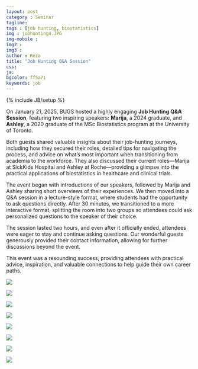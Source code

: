 ```yaml
---
layout: post
category : Seminar
tagline: 
tags : [job hunting, biostatistics]
img : jobhunting4.JPG
img-mobile : 
img2 : 
img3 : 
author : Reza
title: "Job Hunting Q&A Session"
css: 
js: 
bgcolor: ff5a71
keywords: job
---
```

{% include JB/setup %}


On January 21, 2025, BUGS hosted a highly engaging **Job Hunting Q&A Session**, featuring two inspiring speakers: **Marija**, a 2024 graduate, and **Ashley**, a 2020 graduate of the MSc Biostatistics program at the University of Toronto.

Both guests shared valuable insights about their job-hunting journeys, including how they secured their roles, detailed tips for navigating the process, and advice on what’s most important when transitioning from academia to the workforce. They also discussed their current roles—Marija at SickKids Hospital and Ashley at Roche—providing a glimpse into the practical applications of biostatistics in healthcare and clinical trials.

The event began with introductions of our speakers, followed by Marija and Ashley sharing short overviews of their experiences. We then moved into a Q&A session in a lecture-style format, where students had the opportunity to ask questions directly. After 30 minutes, we transitioned to a more interactive format, splitting the room into two groups so attendees could ask personalized questions to the speaker of their choice.

The session lasted two hours, and even after it officially ended, attendees were eager to stay and continue asking questions. Our wonderful guests generously provided their contact information, allowing for further discussions beyond the event.

This event was a resounding success, providing attendees with practical advice, inspiration, and valuable connections to help guide their own career paths.



<!--more-->

![](/assets/images/post/jobhunting1.JPG)

![](/assets/images/post/jobhunting2.JPG)

![](/assets/images/post/jobhunting3.JPG)

![](/assets/images/post/jobhunting4.JPG)

![](/assets/images/post/jobhunting5.JPG)

![](/assets/images/post/jobhunting6.jpg)

![](/assets/images/post/jobhunting7.jpg)

![](/assets/images/post/jobhunting8.jpg)
